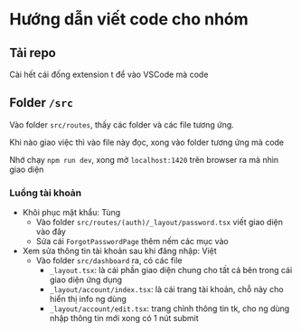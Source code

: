 # Hướng dẫn viết code cho nhóm

## Tải repo

Cài hết cái đống extension t để vào VSCode mà code

## Folder `/src`

Vào folder `src/routes`, thấy các folder và các file tương ứng.

Khi nào giao việc thì vào file này đọc, xong vào folder tương ứng mà code

Nhớ chạy `npm run dev`, xong mở `localhost:1420` trên browser ra mà nhìn giao diện

### Luồng tài khoản

- Khôi phục mật khẩu: Tùng
  - Vào folder `src/routes/(auth)/_layout/password.tsx` viết giao diện vào đây
  - Sửa cái `ForgotPasswordPage` thêm nếm các mục vào
- Xem sửa thông tin tài khoản sau khi đăng nhập: Việt
  - Vào folder `src/dashboard` ra, có các file
    - `_layout.tsx`: là cái phần giao diện chung cho tất cả bên trong cái giao diện ứng dụng
    - `_layout/account/index.tsx`: là cái trang tài khoản, chỗ này cho hiển thị info ng dùng
    - `_layout/account/edit.tsx`: trang chỉnh thông tin tk, cho ng dùng nhập thông tin mới xong có 1 nút submit
